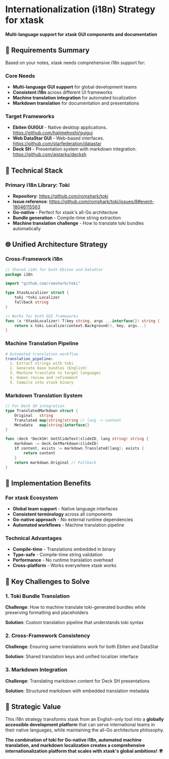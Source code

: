 # Internationalization (i18n) Strategy for xtask

**Multi-language support for xtask GUI components and documentation**

## 🎯 Requirements Summary

Based on your notes, xtask needs comprehensive i18n support for:

### Core Needs
- **Multi-language GUI support** for global development teams
- **Consistent i18n** across different UI frameworks
- **Machine translation integration** for automated localization
- **Markdown translation** for documentation and presentations

### Target Frameworks
- **Ebiten GUIGUI** - Native desktop applications. https://github.com/hajimehoshi/guigui
- **Web DataStar GUI** - Web-based interfaces. https://github.com/starfederation/datastar
- **Deck SH** - Presentation system with markdown integration. https://github.com/ajstarks/decksh

## 🔧 Technical Stack

### Primary i18n Library: Toki
- **Repository**: https://github.com/romshark/toki
- **Issue reference**: https://github.com/romshark/toki/issues/8#event-18046115563
- **Go-native** - Perfect for xtask's all-Go architecture
- **Bundle generation** - Compile-time string extraction
- **Machine translation challenge** - How to translate toki bundles automatically

## 🌐 Unified Architecture Strategy

### Cross-Framework i18n
```go
// Shared i18n for both Ebiten and DataStar
package i18n

import "github.com/romshark/toki"

type XtaskLocalizer struct {
    toki *toki.Localizer
    fallback string
}

// Works for both GUI frameworks
func (x *XtaskLocalizer) T(key string, args ...interface{}) string {
    return x.toki.Localize(context.Background(), key, args...)
}
```

### Machine Translation Pipeline
```yaml
# Automated translation workflow
translation_pipeline:
  1. Extract strings with toki
  2. Generate base bundles (English)
  3. Machine translate to target languages
  4. Human review and refinement
  5. Compile into xtask binary
```

### Markdown Translation System
```go
// For Deck SH integration
type TranslatedMarkdown struct {
    Original   string
    Translated map[string]string // lang -> content
    Metadata   map[string]interface{}
}

func (deck *DeckSH) GetSlideText(slideID, lang string) string {
    markdown := deck.GetMarkdown(slideID)
    if content, exists := markdown.Translated[lang]; exists {
        return content
    }
    return markdown.Original // Fallback
}
```

## 🚀 Implementation Benefits

### For xtask Ecosystem
- **Global team support** - Native language interfaces
- **Consistent terminology** across all components
- **Go-native approach** - No external runtime dependencies
- **Automated workflows** - Machine translation pipeline

### Technical Advantages
- **Compile-time** - Translations embedded in binary
- **Type-safe** - Compile-time string validation
- **Performance** - No runtime translation overhead
- **Cross-platform** - Works everywhere xtask works

## 🎯 Key Challenges to Solve

### 1. Toki Bundle Translation
**Challenge**: How to machine translate toki-generated bundles while preserving formatting and placeholders

**Solution**: Custom translation pipeline that understands toki syntax

### 2. Cross-Framework Consistency
**Challenge**: Ensuring same translations work for both Ebiten and DataStar

**Solution**: Shared translation keys and unified localizer interface

### 3. Markdown Integration
**Challenge**: Translating markdown content for Deck SH presentations

**Solution**: Structured markdown with embedded translation metadata

## 🌟 Strategic Value

This i18n strategy transforms xtask from an English-only tool into a **globally accessible development platform** that can serve international teams in their native languages, while maintaining the all-Go architecture philosophy.

**The combination of toki for Go-native i18n, automated machine translation, and markdown localization creates a comprehensive internationalization platform that scales with xtask's global ambitions!** 🌍